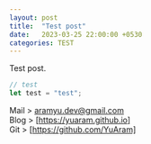 ```yaml
---
layout: post
title:  "Test post"
date:   2023-03-25 22:00:00 +0530
categories: TEST
---
```

Test post.

```javascript
// test
let test = "test";
```

Mail > [aramyu.dev@gmail.com]
<br/>
Blog > [https://yuaram.github.io]
<br/>
Git > [https://github.com/YuAram]

[aramyu.dev@gmail.com]: aramyu.dev@gmail.com
[https://github.com/YuAram]: https://github.com/YuAram
[https://yuaram.github.io]: https://yuaram.github.io
